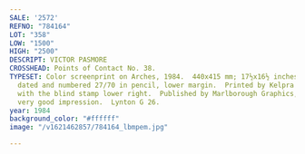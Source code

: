 ```yaml
---
SALE: '2572'
REFNO: "784164"
LOT: "358"
LOW: "1500"
HIGH: "2500"
DESCRIPT: VICTOR PASMORE
CROSSHEAD: Points of Contact No. 38.
TYPESET: Color screenprint on Arches, 1984.  440x415 mm; 17½x16½ inches, full margins.  Signed,
  dated and numbered 27/70 in pencil, lower margin.  Printed by Kelpra Studio, London,
  with the blind stamp lower right.  Published by Marlborough Graphics, Inc., London.  A
  very good impression.  Lynton G 26.
year: 1984
background_color: "#ffffff"
image: "/v1621462857/784164_lbmpem.jpg"

---
```

